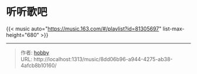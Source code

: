 # 听听歌吧



{{< music auto="https://music.163.com/#/playlist?id=81305697" list-max-height="680" >}}


---

> 作者: [hobby](https://github.com/haochan1996)  
> URL: http://localhost:1313/music/8dd06b96-a944-4275-ab38-4afcb8b10160/  

